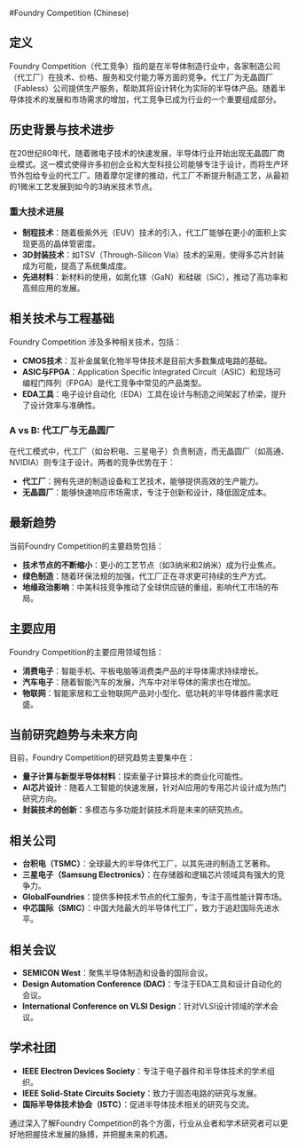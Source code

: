 #Foundry Competition (Chinese)

## 定义

Foundry Competition（代工竞争）指的是在半导体制造行业中，各家制造公司（代工厂）在技术、价格、服务和交付能力等方面的竞争。代工厂为无晶圆厂（Fabless）公司提供生产服务，帮助其将设计转化为实际的半导体产品。随着半导体技术的发展和市场需求的增加，代工竞争已成为行业的一个重要组成部分。

## 历史背景与技术进步

在20世纪80年代，随着微电子技术的快速发展，半导体行业开始出现无晶圆厂商业模式。这一模式使得许多初创企业和大型科技公司能够专注于设计，而将生产环节外包给专业的代工厂。随着摩尔定律的推动，代工厂不断提升制造工艺，从最初的1微米工艺发展到如今的3纳米技术节点。

### 重大技术进展

- **制程技术**：随着极紫外光（EUV）技术的引入，代工厂能够在更小的面积上实现更高的晶体管密度。
- **3D封装技术**：如TSV（Through-Silicon Via）技术的采用，使得多芯片封装成为可能，提高了系统集成度。
- **先进材料**：新材料的使用，如氮化镓（GaN）和硅碳（SiC），推动了高功率和高频应用的发展。

## 相关技术与工程基础

Foundry Competition 涉及多种相关技术，包括：

- **CMOS技术**：互补金属氧化物半导体技术是目前大多数集成电路的基础。
- **ASIC与FPGA**：Application Specific Integrated Circuit（ASIC）和现场可编程门阵列（FPGA）是代工竞争中常见的产品类型。
- **EDA工具**：电子设计自动化（EDA）工具在设计与制造之间架起了桥梁，提升了设计效率与准确性。

### A vs B: 代工厂与无晶圆厂

在代工模式中，代工厂（如台积电、三星电子）负责制造，而无晶圆厂（如高通、NVIDIA）则专注于设计。两者的竞争优势在于：

- **代工厂**：拥有先进的制造设备和工艺技术，能够提供高效的生产能力。
- **无晶圆厂**：能够快速响应市场需求，专注于创新和设计，降低固定成本。

## 最新趋势

当前Foundry Competition的主要趋势包括：

- **技术节点的不断缩小**：更小的工艺节点（如3纳米和2纳米）成为行业焦点。
- **绿色制造**：随着环保法规的加强，代工厂正在寻求更可持续的生产方式。
- **地缘政治影响**：中美科技竞争推动了全球供应链的重组，影响代工市场的布局。

## 主要应用

Foundry Competition的主要应用领域包括：

- **消费电子**：智能手机、平板电脑等消费类产品的半导体需求持续增长。
- **汽车电子**：随着智能汽车的发展，汽车中对半导体的需求也在增加。
- **物联网**：智能家居和工业物联网产品对小型化、低功耗的半导体器件需求旺盛。

## 当前研究趋势与未来方向

目前，Foundry Competition的研究趋势主要集中在：

- **量子计算与新型半导体材料**：探索量子计算技术的商业化可能性。
- **AI芯片设计**：随着人工智能的快速发展，针对AI应用的专用芯片设计成为热门研究方向。
- **封装技术的创新**：多模态与多功能封装技术将是未来的研究热点。

## 相关公司

- **台积电（TSMC）**：全球最大的半导体代工厂，以其先进的制造工艺著称。
- **三星电子（Samsung Electronics）**：在存储器和逻辑芯片领域具有强大的竞争力。
- **GlobalFoundries**：提供多种技术节点的代工服务，专注于高性能计算市场。
- **中芯国际（SMIC）**：中国大陆最大的半导体代工厂，致力于追赶国际先进水平。

## 相关会议

- **SEMICON West**：聚焦半导体制造和设备的国际会议。
- **Design Automation Conference (DAC)**：专注于EDA工具和设计自动化的会议。
- **International Conference on VLSI Design**：针对VLSI设计领域的学术会议。

## 学术社团

- **IEEE Electron Devices Society**：专注于电子器件和半导体技术的学术组织。
- **IEEE Solid-State Circuits Society**：致力于固态电路的研究与发展。
- **国际半导体技术协会（ISTC）**：促进半导体技术相关的研究与交流。

通过深入了解Foundry Competition的各个方面，行业从业者和学术研究者可以更好地把握技术发展的脉搏，并把握未来的机遇。